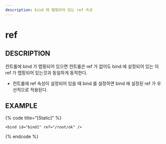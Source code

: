 ```yaml
---
description: bind 에 맵핑되어 있는 ref 속성      
---
```


#   ref                       

## DESCRIPTION

컨트롤에 bind 가 맵핑되어 있으면 컨트롤은 ref 가 없어도 bind 에 설정되어 있는 이 ref 가 맵핑되어 있는것과 동일하게 동작한다.

* 컨트롤에 ref 속성이 설정되어 있을 때 bind 를 설정하면 bind 에 설정된 ref 가 우선적으로 적용된다.

## EXAMPLE

{% code title="\[Static\]" %}
```markup
<bind id="bind1" ref="/root/ok" />  
```
{% endcode %}
